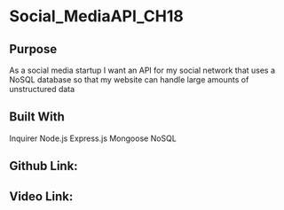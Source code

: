 # Social_MediaAPI_CH18

## Purpose
As a social media startup I want an API for my social network that uses a NoSQL database so that my website can handle large amounts of unstructured data

## Built With
Inquirer
Node.js
Express.js
Mongoose
NoSQL

## Github Link:


## Video Link:


